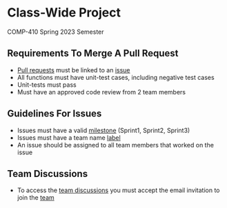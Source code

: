 # Class-Wide Project
COMP-410 Spring 2023 Semester
## Requirements To Merge A Pull Request
* [Pull requests](https://github.com/NCATComp410/comp410_spring_2023/pulls) must be linked to an [issue](https://github.com/NCATComp410/comp410_spring_2023/issues)
* All functions must have unit-test cases, including negative test cases
* Unit-tests must pass
* Must have an approved code review from 2 team members
## Guidelines For Issues
* Issues must have a valid [milestone](https://github.com/NCATComp410/comp410_spring_2023/milestones) (Sprint1, Sprint2, Sprint3)
* Issues must have a team name [label](https://github.com/NCATComp410/comp410_spring_2023/labels)
* An issue should be assigned to all team members that worked on the issue
## Team Discussions
* To access the [team discussions](https://github.com/orgs/NCATComp410/teams/comp410spring2023class/discussions) you must accept the email invitation to join the [team](https://github.com/orgs/NCATComp410/teams/comp410spring2023class)
